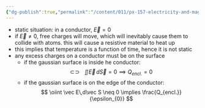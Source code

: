 ```yaml
---
{"dg-publish":true,"permalink":"/content/011/px-157-electricity-and-magnetism/px-157-b-electric-fields/i-field/px-157-b6a-conductors/","noteIcon":"1","created":"2024-10-01T18:27:10.079+01:00","updated":"2024-11-26T20:07:36.035+00:00"}
---
```


- static situation: in a conductor, $\vec E = 0$
- if $\vec E \neq 0$, free charges will move, which will inevitably cause them to collide with atoms. this will cause a resistive material to heat up
- this implies that temperature is a function of time, hence it is not static
- any excess charges on a conductor must be on the surface
	- if the gaussian surface is inside he conductor:
$$\newcommand{\oiint}{\subset\!\supset \!\!\!\!\!\!\!\!\!\!\iint}
	\oiint \vec E\,d\vec S = 0 \implies Q_{encl.}=0$$
	- if the gaussian surface is on the edge of the conductor:
$$
\oiint \vec E\,d\vec S \neq 0 \implies \frac{Q_{encl.}}{\epsilon_{0}}
$$
